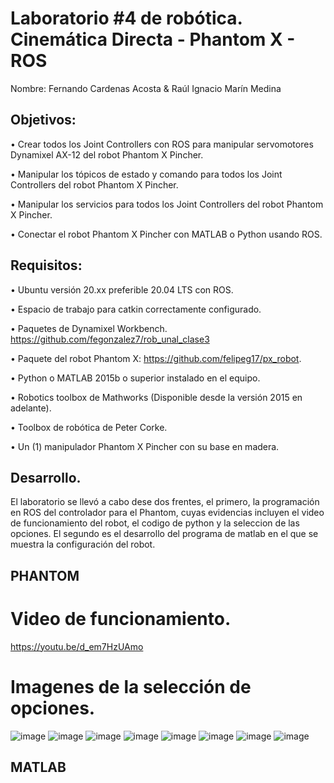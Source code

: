 # Laboratorio #4 de robótica. Cinemática Directa - Phantom X - ROS
Nombre: Fernando Cardenas Acosta & Raúl Ignacio Marín Medina

## Objetivos: 
• Crear todos los Joint Controllers con ROS para manipular servomotores Dynamixel AX-12 del robot Phantom X Pincher.

• Manipular los tópicos de estado y comando para todos los Joint Controllers del robot Phantom X Pincher.

• Manipular los servicios para todos los Joint Controllers del robot Phantom X Pincher.

• Conectar el robot Phantom X Pincher con MATLAB o Python usando ROS.

## Requisitos:
• Ubuntu versión 20.xx preferible 20.04 LTS con ROS.

• Espacio de trabajo para catkin correctamente configurado.

• Paquetes de Dynamixel Workbench. https://github.com/fegonzalez7/rob_unal_clase3

• Paquete del robot Phantom X: https://github.com/felipeg17/px_robot.

• Python o MATLAB 2015b o superior instalado en el equipo.

• Robotics toolbox de Mathworks (Disponible desde la versión 2015 en adelante).

• Toolbox de robótica de Peter Corke.

• Un (1) manipulador Phantom X Pincher con su base en madera.

## Desarrollo.

El laboratorio se llevó a cabo dese dos frentes, el primero, la programación en ROS del controlador para el Phantom, cuyas evidencias incluyen el video de funcionamiento del robot, el codigo de python y la seleccion de las opciones. El segundo es el desarrollo del programa de matlab en el que se muestra la configuración del robot.

## PHANTOM

# Video de funcionamiento.

https://youtu.be/d_em7HzUAmo

# Imagenes de la selección de opciones.

![image](https://github.com/fcardenasa/RoboticaLab4/blob/main/fotoInicio.jpg)
![image](https://github.com/fcardenasa/RoboticaLab4/blob/main/fotoMedidas.jpg)
![image](https://github.com/fcardenasa/RoboticaLab4/blob/main/fotoError.jpg)
![image](https://github.com/fcardenasa/RoboticaLab4/blob/main/foto1.jpg)
![image](https://github.com/fcardenasa/RoboticaLab4/blob/main/foto2.jpg)
![image](https://github.com/fcardenasa/RoboticaLab4/blob/main/foto3.jpg)
![image](https://github.com/fcardenasa/RoboticaLab4/blob/main/foto4.jpg)
![image](https://github.com/fcardenasa/RoboticaLab4/blob/main/foto5.jpg)

## MATLAB
